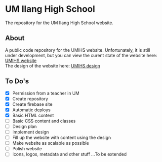 # UM Ilang High School
The repository for the UM Ilang High School website.

## About
A public code repository for the UMIHS website. Unfortunately, it is still under development, but you can view the curent state of the website here: [UMIHS website](https://umilang.web.app/)<br>
The design of the website here: [UMIHS design](https://www.canva.com/design/DAFsJu49mhA/cNCAcoqBSSzAv0JhGz10OA/editutm_content=DAFsJu49mhA&utm_campaign=designshare&utm_medium=link2&utm_source=sharebutton)

## To Do's
- [X] Permission from a teacher in UM
- [X] Create repository
- [X] Create firebase site
- [X] Automatic deploys
- [X] Basic HTML content
- [ ] Basic CSS content and classes
- [ ] Design plan
- [ ] Implement design
- [ ] Fill up the website with content using the design
- [ ] Make website as scalable as possible
- [ ] Polish website
- [ ] Icons, logos, metadata and other stuff
...To be extended
